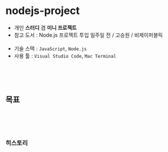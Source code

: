 # nodejs-project

- 개인 **스터디** 겸 **미니 프로젝트**
- 참고 도서 : Node.js 프로젝트 투입 일주일 전 / 고승원 / 비제이퍼블릭<br/><br/>
- 기술 스택 : `JavaScript`, `Node.js`
- 사용 툴 : `Visual Studio Code`, `Mac Terminal`
<br/>
<br/>
<br/>

## 목표

<br/>
<br/>
<br/>

### 히스토리
